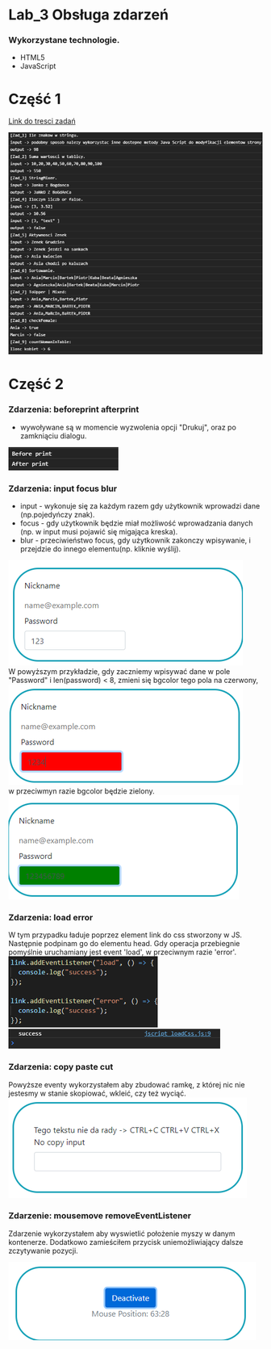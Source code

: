 # Lab_3 Obsługa zdarzeń

### Wykorzystane technologie.
* HTML5
* JavaScript

# Część 1

[Link do tresci zadań](https://github.com/kartofelek007/zadania-podstawy/tree/master/3-funkcje/1-zadania)

![Output konsoli po wczytaniu skryptu.](md_img/console_output.png)


# Część 2
### Zdarzenia: **beforeprint**  **afterprint**
- wywoływane są w momencie wyzwolenia opcji "Drukuj", oraz po zamkniąciu dialogu.

![Output konsoli po wczytaniu skryptu.](md_img/print_events.png)

### Zdarzenia: **input**  **focus** **blur**
* input - wykonuje się za każdym razem gdy użytkownik wprowadzi dane (np.pojedyńczy znak). 
* focus - gdy użytkownik będzie miał możliwość wprowadzania danych (np. w input musi pojawić się migająca kreska).
* blur - przeciwieństwo focus, gdy użytkownik zakonczy wpisywanie, i przejdzie do innego elementu(np. kliknie wyślij).
  
![](md_img/input_control.png)<br>
W powyższym przykładzie, gdy zaczniemy wpisywać dane w pole "Password" i len(password) < 8, zmieni się bgcolor tego pola na czerwony,
![](md_img/input_control_red.png)<br>
w przeciwmyn razie bgcolor będzie zielony.
![](md_img/input_control_green.png)<br>

### Zdarzenia: **load**  **error**
W tym przypadku ładuje poprzez element link do css stworzony w JS.
Następnie podpinam go do elementu head.
Gdy operacja przebiegnie pomyślnie uruchamiany jest event 'load', w przeciwnym razie 'error'.
![""](md_img/onload_code.png)
![""](md_img/onload.png)<br>

### Zdarzenia: **copy**  **paste** **cut** 
Powyższe eventy wykorzystałem aby zbudować ramkę, z której nic nie jestesmy w stanie skopiować, wkleić, czy też wyciąć.
![""](md_img/input_no_CVX.png)<br>

### Zdarzenie: **mousemove** **removeEventListener**
Zdarzenie wykorzystałem aby wyswietlić położenie myszy w danym kontenerze.
Dodatkowo zamieściłem przycisk uniemożliwiający dalsze zczytywanie pozycji.

![""](md_img/mouse_pos.png)


